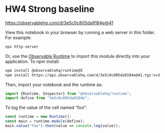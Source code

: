 # HW4 Strong baseline

https://observablehq.com/d/3e5c0c805da9184e@41

View this notebook in your browser by running a web server in this folder. For
example:

~~~sh
npx http-server
~~~

Or, use the [Observable Runtime](https://github.com/observablehq/runtime) to
import this module directly into your application. To npm install:

~~~sh
npm install @observablehq/runtime@5
npm install https://api.observablehq.com/d/3e5c0c805da9184e@41.tgz?v=3
~~~

Then, import your notebook and the runtime as:

~~~js
import {Runtime, Inspector} from "@observablehq/runtime";
import define from "3e5c0c805da9184e";
~~~

To log the value of the cell named “foo”:

~~~js
const runtime = new Runtime();
const main = runtime.module(define);
main.value("foo").then(value => console.log(value));
~~~
